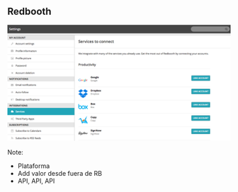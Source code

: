 ## Redbooth

![](images/redbooth-screenshot.png)

Note:

* Plataforma
* Add valor desde fuera de RB
* API, API, API

